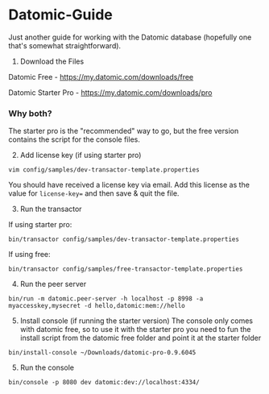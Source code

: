 # Datomic-Guide
Just another guide for working with the Datomic database (hopefully one that's somewhat straightforward).


1. Download the Files

Datomic Free - https://my.datomic.com/downloads/free

Datomic Starter Pro - https://my.datomic.com/downloads/pro

### Why both?
The starter pro is the "recommended" way to go, but the free version contains the script for the console files.

2. Add license key (if using starter pro)
```
vim config/samples/dev-transactor-template.properties
```

You should have received a license key via email. Add this license as the value for `license-key=` and then save & quit the file.


3. Run the transactor

If using starter pro:
```
bin/transactor config/samples/dev-transactor-template.properties
```

If using free:
```
bin/transactor config/samples/free-transactor-template.properties
```

4. Run the peer server
```
bin/run -m datomic.peer-server -h localhost -p 8998 -a myaccesskey,mysecret -d hello,datomic:mem://hello
```

5. Install console (if running the starter version) 
The console only comes with datomic free, so to use it with the starter pro you need to fun the install script from the datomic free folder and point it at the starter folder
```
bin/install-console ~/Downloads/datomic-pro-0.9.6045
```

5. Run the console
```
bin/console -p 8080 dev datomic:dev://localhost:4334/
```

